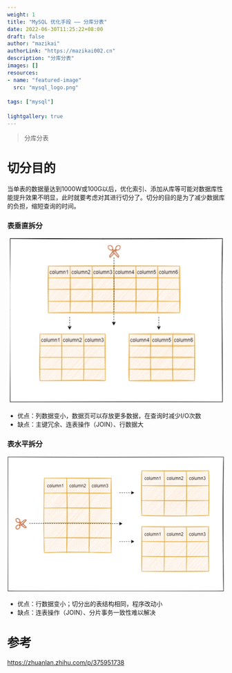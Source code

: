 ```yaml
---
weight: 1
title: "MySQL 优化手段 —— 分库分表"
date: 2022-06-30T11:25:22+08:00
draft: false
author: "mazikai"
authorLink: "https://mazikai002.cn"
description: "分库分表"
images: []
resources:
- name: "featured-image"
  src: "mysql_logo.png"

tags: ["mysql"]

lightgallery: true
---
```


>分库分表</br>

<!--more-->


# 切分目的

当单表的数据量达到1000W或100G以后，优化索引、添加从库等可能对数据库性能提升效果不明显，此时就要考虑对其进行切分了。切分的目的是为了减少数据库的负担，缩短查询的时间。

### 表垂直拆分

![垂直拆分图](vertical_resolution.png)

- 优点：列数据变小，数据页可以存放更多数据，在查询时减少I/O次数
- 缺点：主键冗余、连表操作（JOIN）、行数据大

### 表水平拆分

![水平拆分图](horizontal_resolution.png)

- 优点：行数据变小；切分出的表结构相同，程序改动小
- 缺点：连表操作（JOIN）、分片事务一致性难以解决

# 参考
https://zhuanlan.zhihu.com/p/375951738